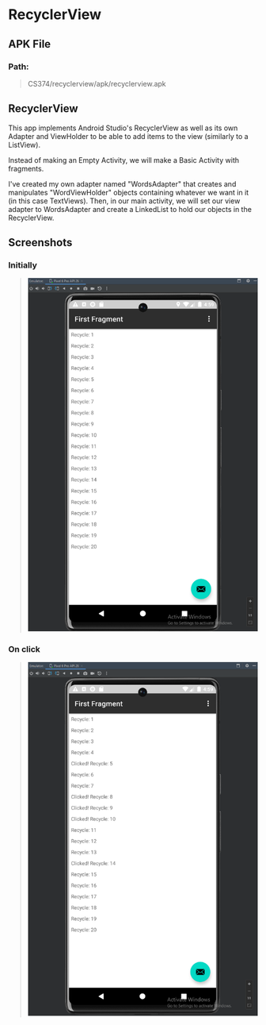 # RecyclerView

## APK File

### Path:

> CS374/recyclerview/apk/recyclerview.apk

## RecyclerView

This app implements Android Studio's RecyclerView as well as its own Adapter
and ViewHolder to be able to add items to the view (similarly to a ListView).

Instead of making an Empty Activity, we will make a Basic Activity with
fragments.

I've created my own adapter named "WordsAdapter" that creates and manipulates
"WordViewHolder" objects containing whatever we want in it (in this case TextViews).
Then, in our main activity, we will set our view adapter to WordsAdapter and create 
a LinkedList to hold our objects in the RecyclerView.

## Screenshots

### Initially

> ![](readme/recycler_view.png)

### On click

> ![](readme/recycler_view2.png)